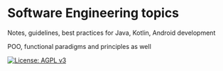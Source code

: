 # Software Engineering topics

Notes, guidelines, best practices for Java, Kotlin, Android development

POO, functional paradigms and principles as well

[![License: AGPL v3](https://img.shields.io/badge/License-AGPL%20v3-blue.svg)](https://www.gnu.org/licenses/agpl-3.0)
